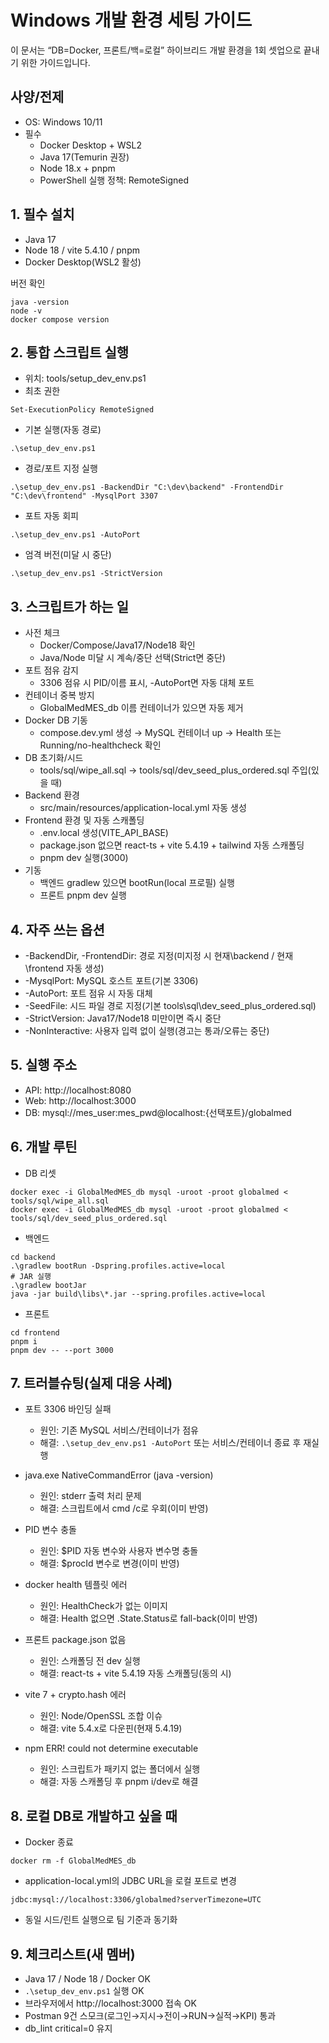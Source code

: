 # Windows 개발 환경 세팅 가이드

이 문서는 “DB=Docker, 프론트/백=로컬” 하이브리드 개발 환경을 1회 셋업으로 끝내기 위한 가이드입니다.

## 사양/전제
- OS: Windows 10/11
- 필수
  - Docker Desktop + WSL2
  - Java 17(Temurin 권장)
  - Node 18.x + pnpm
  - PowerShell 실행 정책: RemoteSigned

## 1. 필수 설치
- Java 17
- Node 18 / vite 5.4.10 / pnpm
- Docker Desktop(WSL2 활성)

버전 확인
```
java -version
node -v
docker compose version
```

## 2. 통합 스크립트 실행
- 위치: tools/setup_dev_env.ps1
- 최초 권한
```
Set-ExecutionPolicy RemoteSigned
```
- 기본 실행(자동 경로)
```
.\setup_dev_env.ps1
```
- 경로/포트 지정 실행
```
.\setup_dev_env.ps1 -BackendDir "C:\dev\backend" -FrontendDir "C:\dev\frontend" -MysqlPort 3307
```
- 포트 자동 회피
```
.\setup_dev_env.ps1 -AutoPort
```
- 엄격 버전(미달 시 중단)
```
.\setup_dev_env.ps1 -StrictVersion
```

## 3. 스크립트가 하는 일
- 사전 체크
  - Docker/Compose/Java17/Node18 확인
  - Java/Node 미달 시 계속/중단 선택(Strict면 중단)
- 포트 점유 감지
  - 3306 점유 시 PID/이름 표시, -AutoPort면 자동 대체 포트
- 컨테이너 중복 방지
  - GlobalMedMES_db 이름 컨테이너가 있으면 자동 제거
- Docker DB 기동
  - compose.dev.yml 생성 → MySQL 컨테이너 up → Health 또는 Running/no-healthcheck 확인
- DB 초기화/시드
  - tools/sql/wipe_all.sql → tools/sql/dev_seed_plus_ordered.sql 주입(있을 때)
- Backend 환경
  - src/main/resources/application-local.yml 자동 생성
- Frontend 환경 및 자동 스캐폴딩
  - .env.local 생성(VITE_API_BASE)
  - package.json 없으면 react-ts + vite 5.4.19 + tailwind 자동 스캐폴딩
  - pnpm dev 실행(3000)
- 기동
  - 백엔드 gradlew 있으면 bootRun(local 프로필) 실행
  - 프론트 pnpm dev 실행

## 4. 자주 쓰는 옵션
- -BackendDir, -FrontendDir: 경로 지정(미지정 시 현재\backend / 현재\frontend 자동 생성)
- -MysqlPort: MySQL 호스트 포트(기본 3306)
- -AutoPort: 포트 점유 시 자동 대체
- -SeedFile: 시드 파일 경로 지정(기본 tools\sql\dev_seed_plus_ordered.sql)
- -StrictVersion: Java17/Node18 미만이면 즉시 중단
- -NonInteractive: 사용자 입력 없이 실행(경고는 통과/오류는 중단)

## 5. 실행 주소
- API: http://localhost:8080
- Web: http://localhost:3000
- DB: mysql://mes_user:mes_pwd@localhost:{선택포트}/globalmed

## 6. 개발 루틴
- DB 리셋
```
docker exec -i GlobalMedMES_db mysql -uroot -proot globalmed < tools/sql/wipe_all.sql
docker exec -i GlobalMedMES_db mysql -uroot -proot globalmed < tools/sql/dev_seed_plus_ordered.sql
```
- 백엔드
```
cd backend
.\gradlew bootRun -Dspring.profiles.active=local
# JAR 실행
.\gradlew bootJar
java -jar build\libs\*.jar --spring.profiles.active=local
```
- 프론트
```
cd frontend
pnpm i
pnpm dev -- --port 3000
```

## 7. 트러블슈팅(실제 대응 사례)

- 포트 3306 바인딩 실패
  - 원인: 기존 MySQL 서비스/컨테이너가 점유
  - 해결: `.\setup_dev_env.ps1 -AutoPort` 또는 서비스/컨테이너 종료 후 재실행

- java.exe NativeCommandError (java -version)
  - 원인: stderr 출력 처리 문제
  - 해결: 스크립트에서 cmd /c로 우회(이미 반영)

- PID 변수 충돌
  - 원인: $PID 자동 변수와 사용자 변수명 충돌
  - 해결: $procId 변수로 변경(이미 반영)

- docker health 템플릿 에러
  - 원인: HealthCheck가 없는 이미지
  - 해결: Health 없으면 .State.Status로 fall-back(이미 반영)

- 프론트 package.json 없음
  - 원인: 스캐폴딩 전 dev 실행
  - 해결: react-ts + vite 5.4.19 자동 스캐폴딩(동의 시)

- vite 7 + crypto.hash 에러
  - 원인: Node/OpenSSL 조합 이슈
  - 해결: vite 5.4.x로 다운핀(현재 5.4.19)

- npm ERR! could not determine executable
  - 원인: 스크립트가 패키지 없는 폴더에서 실행
  - 해결: 자동 스캐폴딩 후 pnpm i/dev로 해결

## 8. 로컬 DB로 개발하고 싶을 때
- Docker 종료
```
docker rm -f GlobalMedMES_db
```
- application-local.yml의 JDBC URL을 로컬 포트로 변경
```
jdbc:mysql://localhost:3306/globalmed?serverTimezone=UTC
```
- 동일 시드/린트 실행으로 팀 기준과 동기화

## 9. 체크리스트(새 멤버)
- Java 17 / Node 18 / Docker OK
- `.\setup_dev_env.ps1` 실행 OK
- 브라우저에서 http://localhost:3000 접속 OK
- Postman 9건 스모크(로그인→지시→전이→RUN→실적→KPI) 통과
- db_lint critical=0 유지